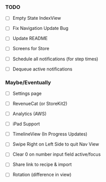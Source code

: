 ### TODO
- [ ] Empty State IndexView
- [ ] Fix Navigation Update Bug
- [ ] Update README
- [ ] Screens for Store

- [ ] Schedule all notifications (for step times)
- [ ] Dequeue active notifications

### Maybe/Eventually
- [ ] Settings page
- [ ] RevenueCat (or StoreKit2)
- [ ] Analytics (AWS)
- [ ] iPad Support

- [ ] TimelineView (In Progress Updates)
- [ ] Swipe Right on Left Side to quit Nav View
- [ ] Clear 0 on number input field active/focus
- [ ] Share link to recipe & import
- [ ] Rotation (difference in view)


